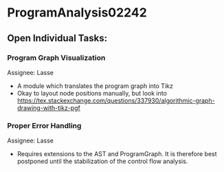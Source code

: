 # ProgramAnalysis02242

## Open Individual Tasks:

### Program Graph Visualization
Assignee: Lasse
- A module which translates the program graph into Tikz
- Okay to layout node positions manually, but look into https://tex.stackexchange.com/questions/337930/algorithmic-graph-drawing-with-tikz-pgf

### Proper Error Handling
Assignee: Lasse
- Requires extensions to the AST and ProgramGraph. It is therefore best postponed until the stabilization of the control flow analysis.
